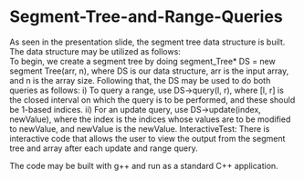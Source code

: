 # Segment-Tree-and-Range-Queries

﻿As seen in the presentation slide, the segment tree data structure is built. 
The data structure may be utilized as follows:   
To begin, we create a segment tree by doing segment_Tree* DS = new segment Tree(arr, n), where DS is our data structure, arr is the input array, and n is the array size.  Following that, the DS may be used to do both queries as follows: 
  i) To query a range, use DS->query(l, r), where [l, r] is the closed interval on which the query is to be performed, and these should be 1-based indices. 
  ii) For an update query, use DS->update(index, newValue), where the index is the indices whose values are to be modified to newValue, and newValue is the newValue.   InteractiveTest: There is interactive code that allows the user to view the output from the segment tree and array after each update and range query.   
  
The code may be built with g++ and run as a standard C++ application.
